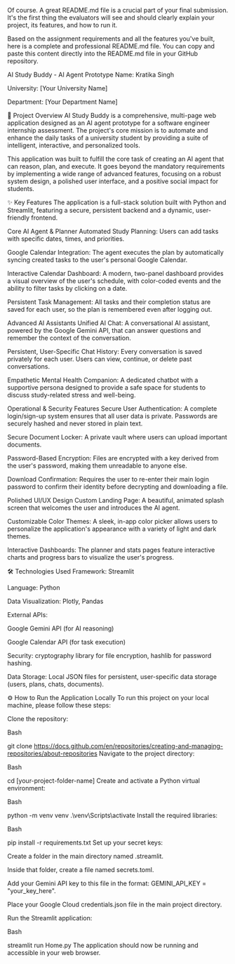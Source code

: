 Of course. A great README.md file is a crucial part of your final submission. It's the first thing the evaluators will see and should clearly explain your project, its features, and how to run it.

Based on the assignment requirements and all the features you've built, here is a complete and professional README.md file. You can copy and paste this content directly into the README.md file in your GitHub repository.

AI Study Buddy - AI Agent Prototype
Name: Kratika Singh

University: [Your University Name]

Department: [Your Department Name]

🚀 Project Overview
AI Study Buddy is a comprehensive, multi-page web application designed as an AI agent prototype for a software engineer internship assessment. The project's core mission is to automate and enhance the daily tasks of a university student by providing a suite of intelligent, interactive, and personalized tools.

This application was built to fulfill the core task of creating an AI agent that can reason, plan, and execute. It goes beyond the mandatory requirements by implementing a wide range of advanced features, focusing on a robust system design, a polished user interface, and a positive social impact for students.

✨ Key Features
The application is a full-stack solution built with Python and Streamlit, featuring a secure, persistent backend and a dynamic, user-friendly frontend.

Core AI Agent & Planner
Automated Study Planning: Users can add tasks with specific dates, times, and priorities.

Google Calendar Integration: The agent executes the plan by automatically syncing created tasks to the user's personal Google Calendar.

Interactive Calendar Dashboard: A modern, two-panel dashboard provides a visual overview of the user's schedule, with color-coded events and the ability to filter tasks by clicking on a date.

Persistent Task Management: All tasks and their completion status are saved for each user, so the plan is remembered even after logging out.

Advanced AI Assistants
Unified AI Chat: A conversational AI assistant, powered by the Google Gemini API, that can answer questions and remember the context of the conversation.

Persistent, User-Specific Chat History: Every conversation is saved privately for each user. Users can view, continue, or delete past conversations.

Empathetic Mental Health Companion: A dedicated chatbot with a supportive persona designed to provide a safe space for students to discuss study-related stress and well-being.

Operational & Security Features
Secure User Authentication: A complete login/sign-up system ensures that all user data is private. Passwords are securely hashed and never stored in plain text.

Secure Document Locker: A private vault where users can upload important documents.

Password-Based Encryption: Files are encrypted with a key derived from the user's password, making them unreadable to anyone else.

Download Confirmation: Requires the user to re-enter their main login password to confirm their identity before decrypting and downloading a file.

Polished UI/UX Design
Custom Landing Page: A beautiful, animated splash screen that welcomes the user and introduces the AI agent.

Customizable Color Themes: A sleek, in-app color picker allows users to personalize the application's appearance with a variety of light and dark themes.

Interactive Dashboards: The planner and stats pages feature interactive charts and progress bars to visualize the user's progress.

🛠️ Technologies Used
Framework: Streamlit

Language: Python

Data Visualization: Plotly, Pandas

External APIs:

Google Gemini API (for AI reasoning)

Google Calendar API (for task execution)

Security: cryptography library for file encryption, hashlib for password hashing.

Data Storage: Local JSON files for persistent, user-specific data storage (users, plans, chats, documents).

⚙️ How to Run the Application Locally
To run this project on your local machine, please follow these steps:

Clone the repository:

Bash

git clone https://docs.github.com/en/repositories/creating-and-managing-repositories/about-repositories
Navigate to the project directory:

Bash

cd [your-project-folder-name]
Create and activate a Python virtual environment:

Bash

python -m venv venv
.\venv\Scripts\activate
Install the required libraries:

Bash

pip install -r requirements.txt
Set up your secret keys:

Create a folder in the main directory named .streamlit.

Inside that folder, create a file named secrets.toml.

Add your Gemini API key to this file in the format: GEMINI_API_KEY = "your_key_here".

Place your Google Cloud credentials.json file in the main project directory.

Run the Streamlit application:

Bash

streamlit run Home.py
The application should now be running and accessible in your web browser.
